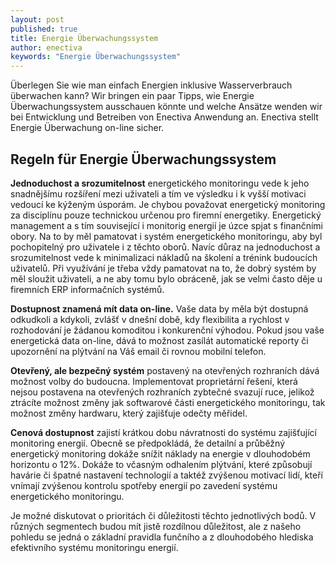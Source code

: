```yaml
---
layout: post
published: true
title: Energie Überwachungssystem
author: enectiva
keywords: "Energie Überwachungssystem"
---
```



Überlegen Sie wie man einfach Energien inklusive Wasserverbrauch überwachen kann? Wir bringen ein paar Tipps, wie Energie Überwachungssystem ausschauen könnte und welche Ansätze wenden wir bei Entwicklung und Betreiben von Enectiva Anwendung an. Enectiva stellt Energie Überwachung on-line sicher.
## Regeln für Energie Überwachungssystem
**Jednoduchost a srozumitelnost** energetického monitoringu vede k jeho snadnějšímu rozšíření mezi uživateli a tím ve výsledku i k vyšší motivaci vedoucí ke kýženým úsporám. Je chybou považovat energetický monitoring za disciplínu pouze technickou určenou pro firemní energetiky. Energetický management a s tím související  i monitorig energií je úzce spjat s finančními obory. Na to by měl pamatovat i systém energetického monitoringu, aby byl pochopitelný pro uživatele i z těchto oborů. Navíc důraz na jednoduchost a srozumitelnost vede k minimalizaci nákladů na školení a trénink budoucích uživatelů. Při využívání je třeba vždy pamatovat na to, že dobrý systém by měl sloužit uživateli, a ne aby tomu bylo obráceně, jak se velmi často děje u firemních ERP informačních systémů.

**Dostupnost znamená mít data on-line.** Vaše data by měla být dostupná odkudkoli a kdykoli, zvlášť v dnešní době, kdy flexibilita a rychlost v rozhodování je žádanou komoditou i konkurenční výhodou. Pokud jsou vaše energetická data on-line, dává to možnost zasílát automatické reporty či upozornění na plýtvání na Váš email či rovnou mobilní telefon. 

**Otevřený, ale bezpečný systém** postavený na otevřených rozhraních dává možnost volby do budoucna. Implementovat proprietární řešení, která nejsou postavena na otevřených rozhraních zybtečné svazují ruce, jelikož ztrácíte možnost změny jak softwarové části energetického monitoringu, tak možnost změny hardwaru, který zajišťuje odečty měřidel.

**Cenová dostupnost** zajistí krátkou dobu návratnosti do systému zajišťující monitoring energií. Obecně se předpokládá, že detailní a průběžný energetický monitoring dokáže snížit náklady na energie v dlouhodobém horizontu o 12%. Dokáže to včasným odhalením plýtvání, které způsobují havárie či špatné nastavení technologií a taktéž zvýšenou motivací lidí, kteří vnímají zvýšenou kontrolu spotřeby energií po zavedení systému energetického monitoringu.

Je možné diskutovat o prioritách či důležitosti těchto jednotlivých bodů. V různých segmentech budou mít jistě rozdílnou důležitost, ale z našeho pohledu se jedná o základní pravidla funčního a z dlouhodobého hlediska efektivního systému monitoringu energií.



